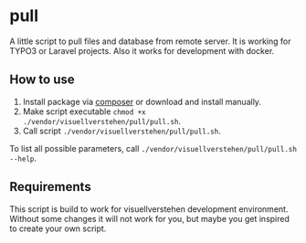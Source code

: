 # pull
A little script to pull files and database from remote server. It is working for TYPO3 or Laravel projects. Also it works for development with docker.

## How to use
1. Install package via [composer](https://packagist.org/packages/visuellverstehen/pull) or download and install manually.
2. Make script executable `chmod +x ./vendor/visuellverstehen/pull/pull.sh`.
3. Call script `./vendor/visuellverstehen/pull/pull.sh`.

To list all possible parameters, call `./vendor/visuellverstehen/pull/pull.sh --help`.

## Requirements
This script is build to work for visuellverstehen development environment. Without some changes it will not work for you, but maybe you get inspired to create your own script.
